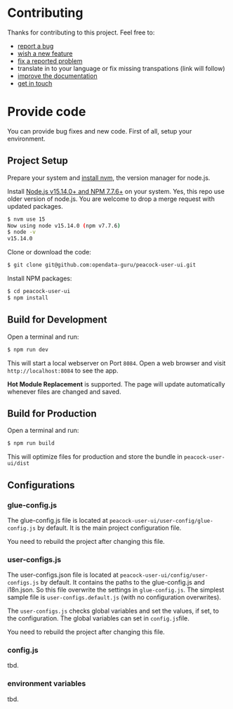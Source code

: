# Contributing

Thanks for contributing to this project. Feel free to:

- [report a bug](https://github.com/opendata-guru/peacock-user-ui/issues/new?assignees=&labels=&template=bug_report.md&title=)
- [wish a new feature](https://github.com/opendata-guru/peacock-user-ui/issues/new?assignees=&labels=&template=feature_request.md&title=
)
- [fix a reported problem](https://github.com/opendata-guru/peacock-user-ui/issues)
- translate in to your language or fix missing transpations (link will follow)
- [improve the documentation](https://github.com/opendata-guru/peacock-user-ui/blob/master/README.md)
- [get in touch](https://twitter.com/tursics)

# Provide code

You can provide bug fixes and new code. First of all, setup your environment.

## Project Setup

Prepare your system and [install nvm](https://github.com/nvm-sh/nvm/blob/master/README.md#installing-and-updating), the version manager for node.js.

Install [Node.js v15.14.0+ and NPM 7.7.6+](https://nodejs.org/en/) on your system. Yes, this repo use older version of node.js. You are welcome to drop a merge request with updated packages.

```bash
$ nvm use 15
Now using node v15.14.0 (npm v7.7.6)
$ node -v
v15.14.0
```

Clone or download the code:

```bash
$ git clone git@github.com:opendata-guru/peacock-user-ui.git
```

Install NPM packages:

```bash
$ cd peacock-user-ui
$ npm install
```

## Build for Development

Open a terminal and run:

```bash
$ npm run dev
```

This will start a local webserver on Port `8084`. Open a web browser and visit `http://localhost:8084` to see the app.

**Hot Module Replacement** is supported. The page will update automatically whenever files are changed and saved.

## Build for Production

Open a terminal and run:

```bash
$ npm run build
```

This will optimize files for production and store the bundle in
  `peacock-user-ui/dist`

## Configurations

### glue-config.js

The glue-config.js file is located at `peacock-user-ui/user-config/glue-config.js` by default. It is the main project configuration file.

You need to rebuild the project after changing this file.

### user-configs.js

The user-configs.json file is located at `peacock-user-ui/config/user-configs.js` by default. It contains the paths to the glue-config.js and i18n.json. So this file overwrite the settings in `glue-config.js`. The simplest sample file is `user-configs.default.js` (with no configuration overwrites).

The `user-configs.js` checks global variables and set the values, if set, to the configuration. The global variables can set in `config.js`file.

You need to rebuild the project after changing this file.

### config.js

tbd.

### environment variables

tbd.
